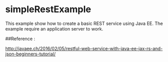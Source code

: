 # simpleRestExample

This example show how to create a basic REST service using Java EE.
The example require an application server to work.

##Reference :

http://javaee.ch/2016/02/05/restful-web-service-with-java-ee-jax-rs-and-json-beginners-tutorial/